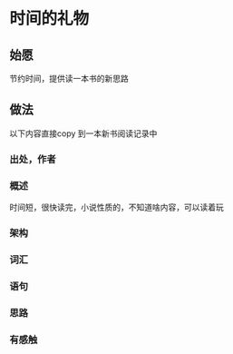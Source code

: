 # 时间的礼物

## 始愿

节约时间，提供读一本书的新思路



## 做法

以下内容直接copy 到一本新书阅读记录中

###  出处，作者

###  概述

时间短，很快读完，小说性质的，不知道啥内容，可以读着玩

### 架构

### 词汇

### 语句

### 思路



### 有感触

